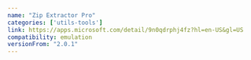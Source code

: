 ```yaml
---
name: "Zip Extractor Pro"
categories: ['utils-tools']
link: https://apps.microsoft.com/detail/9n0qdrphj4fz?hl=en-US&gl=US
compatibility: emulation
versionFrom: "2.0.1"
---
```


